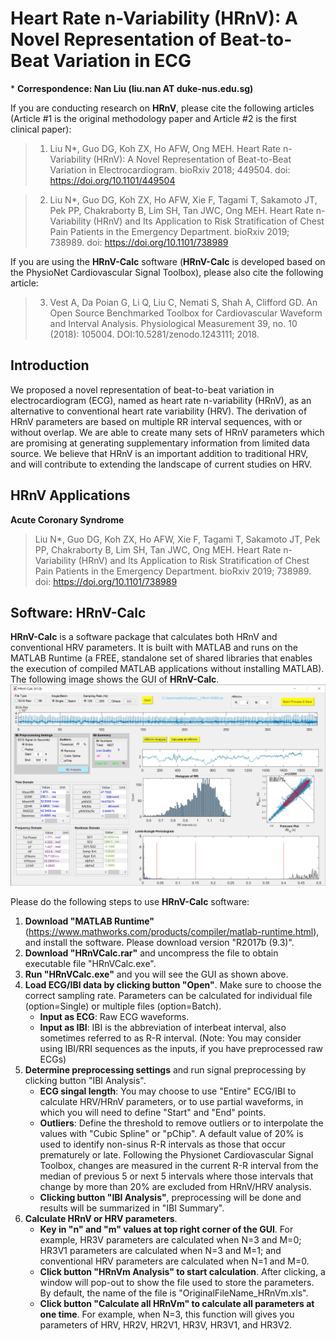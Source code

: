 # Heart Rate n-Variability (HRnV): A Novel Representation of Beat-to-Beat Variation in ECG

\* **Correspondence: Nan Liu (liu.nan AT duke-nus.edu.sg)**

If you are conducting research on **HRnV**, please cite the following articles (Article #1 is the original methodology paper and Article #2 is the first clinical paper):
> 1) Liu N*, Guo DG, Koh ZX, Ho AFW, Ong MEH. Heart Rate n-Variability (HRnV): A Novel Representation of Beat-to-Beat Variation in Electrocardiogram. bioRxiv 2018; 449504. doi: https://doi.org/10.1101/449504

> 2) Liu N*, Guo DG, Koh ZX, Ho AFW, Xie F, Tagami T, Sakamoto JT, Pek PP, Chakraborty B, Lim SH, Tan JWC, Ong MEH. Heart Rate n-Variability (HRnV) and Its Application to Risk Stratification of Chest Pain Patients in the Emergency Department. bioRxiv 2019; 738989. doi: https://doi.org/10.1101/738989

If you are using the **HRnV-Calc** software (**HRnV-Calc** is developed based on the PhysioNet Cardiovascular Signal Toolbox), please also cite the following article:
> 3) Vest A, Da Poian G, Li Q, Liu C, Nemati S, Shah A, Clifford GD. An Open Source Benchmarked Toolbox for Cardiovascular Waveform and Interval Analysis. Physiological Measurement 39, no. 10 (2018): 105004. DOI:10.5281/zenodo.1243111; 2018.

## Introduction
We proposed a novel representation of beat-to-beat variation in electrocardiogram (ECG), named as heart rate n-variability (HRnV), as an alternative to conventional heart rate variability (HRV). The derivation of HRnV parameters are based on multiple RR interval sequences, with or without overlap. We are able to create many sets of HRnV parameters which are promising at generating supplementary information from limited data source. We believe that HRnV is an important addition to traditional HRV, and will contribute to extending the landscape of current studies on HRV.

## HRnV Applications
**Acute Coronary Syndrome**
> Liu N*, Guo DG, Koh ZX, Ho AFW, Xie F, Tagami T, Sakamoto JT, Pek PP, Chakraborty B, Lim SH, Tan JWC, Ong MEH. Heart Rate n-Variability (HRnV) and Its Application to Risk Stratification of Chest Pain Patients in the Emergency Department. bioRxiv 2019; 738989. doi: https://doi.org/10.1101/738989

## Software: HRnV-Calc
**HRnV-Calc** is a software package that calculates both HRnV and conventional HRV parameters. It is built with MATLAB and runs on the MATLAB Runtime (a FREE, standalone set of shared libraries that enables the execution of compiled MATLAB applications without installing MATLAB). The following image shows the GUI of **HRnV-Calc**.
![](HRnV-Calc.jpg)

Please do the following steps to use **HRnV-Calc** software:
1. **Download "MATLAB Runtime"** (https://www.mathworks.com/products/compiler/matlab-runtime.html), and install the software. Please download version "R2017b (9.3)".
2. **Download "HRnVCalc.rar"** and uncompress the file to obtain executable file "HRnVCalc.exe".
3. **Run "HRnVCalc.exe"** and you will see the GUI as shown above.
4. **Load ECG/IBI data by clicking button "Open"**. Make sure to choose the correct sampling rate. Parameters can be calculated for individual file (option=Single) or multiple files (option=Batch).
   - **Input as ECG**: Raw ECG waveforms.
   - **Input as IBI**: IBI is the abbreviation of interbeat interval, also sometimes referred to as R-R interval. (Note: You may consider using IBI/RRI sequences as the inputs, if you have preprocessed raw ECGs)
5. **Determine preprocessing settings** and run signal preprocessing by clicking button "IBI Analysis".
   - **ECG singal length**: You may choose to use "Entire" ECG/IBI to calculate HRV/HRnV parameters, or to use partial waveforms, in which you will need to define "Start" and "End" points.
   - **Outliers**: Define the threshold to remove outliers or to interpolate the values with "Cubic Spline" or "pChip". A default value of 20% is used to identify non-sinus R-R intervals as those that occur prematurely or late. Following the Physionet Cardiovascular Signal Toolbox, changes are measured in the current R-R interval from the median of previous 5 or next 5 intervals where those intervals that change by more than 20% are excluded from HRnV/HRV analysis.
   - **Clicking button "IBI Analysis"**, preprocessing will be done and results will be summarized in "IBI Summary".
6. **Calculate HRnV or HRV parameters**.
   - **Key in "n" and "m" values at top right corner of the GUI**. For example, HR3V parameters are calculated when N=3 and M=0; HR3V1 parameters are calculated when N=3 and M=1; and conventional HRV parameters are calculated when N=1 and M=0.
   - **Click button "HRnVm Analysis" to start calculation**. After clicking, a window will pop-out to show the file used to store the parameters. By default, the name of the file is "OriginalFileName_HRnVm.xls".
   - **Click button "Calculate all HRnVm" to calculate all parameters at one time**. For example, when N=3, this function will gives you parameters of HRV, HR2V, HR2V1, HR3V, HR3V1, and HR3V2.
